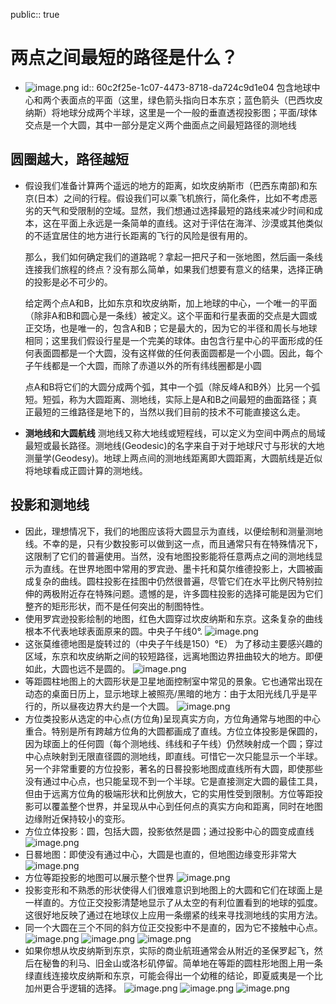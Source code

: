 public:: true

# 两点之间最短的路径是什么？
- ![image.png](../assets/image_1623379915221_0.png) 
  id:: 60c2f25e-1c07-4473-8718-da724c9d1e04
  包含地球中心和两个表面点的平面（这里，绿色箭头指向日本东京；蓝色箭头（巴西坎皮纳斯）将地球分成两个半球，这里是一个一般的垂直透视投影图；平面/球体交点是一个大圆，其中一部分是定义两个曲面点之间最短路径的测地线
## 圆圈越大，路径越短
- 假设我们准备计算两个遥远的地方的距离，如坎皮纳斯市（巴西东南部)和东京(日本）之间的行程。假设我们可以乘飞机旅行，简化条件，比如不考虑恶劣的天气和受限制的空域。显然，我们想通过选择最短的路线来减少时间和成本，这在平面上永远是一条简单的直线。这对于评估在海洋、沙漠或其他类似的不适宜居住的地方进行长距离的飞行的风险是很有用的。
  
  那么，我们如何确定我们的道路呢？拿起一把尺子和一张地图，然后画一条线连接我们旅程的终点？没有那么简单，如果我们想要有意义的结果，选择正确的投影是必不可少的。
  
  给定两个点A和B，比如东京和坎皮纳斯，加上地球的中心，一个唯一的平面（除非A和B和圆心是一条线）被定义。这个平面和行星表面的交点是大圆或正交场，也是唯一的，包含A和B；它是最大的，因为它的半径和周长与地球相同；这里我们假设行星是一个完美的球体。由包含行星中心的平面形成的任何表面圆都是一个大圆，没有这样做的任何表面圆都是一个小圆。因此，每个子午线都是一个大圆，而除了赤道以外的所有纬线圈都是小圆
  
  点A和B将它们的大圆分成两个弧，其中一个弧（除反峰A和B外）比另一个弧短。短弧，称为大圆距离、测地线，实际上是A和B之间最短的曲面路径；真正最短的三维路径是地下的，当然以我们目前的技术不可能直接这么走。
- **测地线和大圆航线**
  测地线又称大地线或短程线，可以定义为空间中两点的局域最短或最长路径。测地线(Geodesic)的名字来自于对于地球尺寸与形状的大地测量学(Geodesy)。地球上两点间的测地线距离即大圆距离，大圆航线是近似将地球看成正圆计算的测地线。
## 投影和测地线
- 因此，理想情况下，我们的地图应该将大圆显示为直线，以便绘制和测量测地线。不幸的是，只有少数投影可以做到这一点，而且通常只有在特殊情况下，这限制了它们的普遍使用。当然，没有地图投影能将任意两点之间的测地线显示为直线。在世界地图中常用的罗宾逊、墨卡托和莫尔维德投影上，大圆被画成复杂的曲线。圆柱投影在挂图中仍然很普遍，尽管它们在水平比例尺特别拉伸的两极附近存在特殊问题。遗憾的是，许多圆柱投影的选择可能是因为它们整齐的矩形形状，而不是任何突出的制图特性。
- 使用罗宾逊投影绘制的地图，红色大圆穿过坎皮纳斯和东京。这条复杂的曲线根本不代表地球表面原来的圆。中央子午线0°.
  ![image.png](../assets/image_1623380121581_0.png)
- 这张莫维德地图是旋转过的（中央子午线是150）°E） 为了移动主要感兴趣的区域，东京和坎皮纳斯之间的较短路径，远离地图边界扭曲较大的地方。即便如此，大圆也远不是圆的。
  ![image.png](../assets/image_1623380135251_0.png)
- 等距圆柱地图上的大圆形状是卫星地面控制室中常见的景象。它也通常出现在动态的桌面日历上，显示地球上被照亮/黑暗的地方：由于太阳光线几乎是平行的，所以昼夜边界大约是一个大圆。
  ![image.png](../assets/image_1623380147069_0.png)
- 方位类投影从选定的中心点(方位角)呈现真实方向，方位角通常与地图的中心重合。特别是所有跨越方位角的大圆都画成了直线。方位立体投影是保圆的，因为球面上的任何圆（每个测地线、纬线和子午线）仍然映射成一个圆；穿过中心点映射到无限直径圆的测地线，即直线。可惜它一次只能显示一个半球。另一个非常重要的方位投影，著名的日晷投影地图成直线所有大圆，即使那些没有通过中心点，也只能呈现不到一个半球。它是直接测定大圆的最佳工具，但由于远离方位角的极端形状和比例放大，它的实用性受到限制。方位等距投影可以覆盖整个世界，并呈现从中心到任何点的真实方向和距离，同时在地图边缘附近保持较小的变形。
- 方位立体投影：圆，包括大圆，投影依然是圆；通过投影中心的圆变成直线
  ![image.png](../assets/image_1623380795609_0.png)
- 日晷地图：即使没有通过中心，大圆是也直的，但地图边缘变形非常大
  ![image.png](../assets/image_1623380850039_0.png)
- 方位等距投影的地图可以展示整个世界
  ![image.png](../assets/image_1623380870228_0.png)
- 投影变形和不熟悉的形状使得人们很难意识到地图上的大圆和它们在球面上是一样直的。方位正交投影清楚地显示了从太空的有利位置看到的地球的弧度。这很好地反映了通过在地球仪上应用一条绷紧的线来寻找测地线的实用方法。
- 同一个大圆在三个不同的斜方位正交投影中不是直的，因为它不接触中心点。
  ![image.png](../assets/image_1623380939659_0.png) ![image.png](../assets/image_1623380947463_0.png) ![image.png](../assets/image_1623380953441_0.png)
- 如果你想从坎皮纳斯到东京，实际的商业航班通常会从附近的圣保罗起飞，然后在秘鲁的利马、旧金山或洛杉矶停留。简单地在等距的圆柱形地图上用一条绿直线连接坎皮纳斯和东京，可能会得出一个幼稚的结论，即夏威夷是一个比加州更合乎逻辑的选择。
  ![image.png](../assets/image_1623380989977_0.png) ![image.png](../assets/image_1623380995250_0.png) ![image.png](../assets/image_1623381002785_0.png)